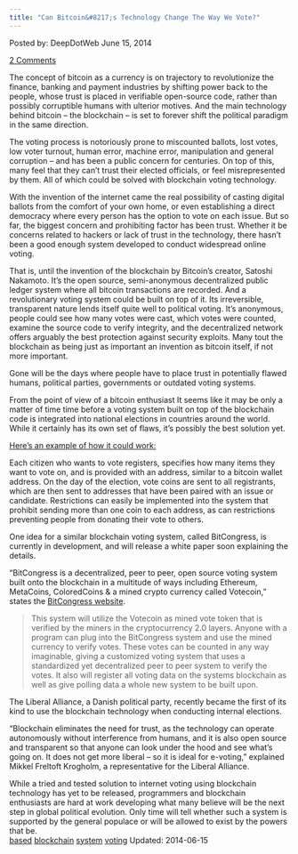 ```yaml
---
title: "Can Bitcoin&#8217;s Technology Change The Way We Vote?"
---
```


<article class="post-listing post-5969 post type-post status-publish format-standard has-post-thumbnail hentry  tag-based tag-blockchain tag-system tag-voting">
Posted by: DeepDotWeb
<span>June 15, 2014</span>
    
<a href="/2014/06/15/can-bitcoins-technology-change-the-way-we-vote/#comments">2 Comments</a></span>
</p>
<div class="clear"></div>
<div class="entry">
<p style="margin-bottom: 0in;">The concept of bitcoin as a currency is on trajectory to revolutionize the finance, banking and payment industries by shifting power back to the people, whose trust is placed in verifiable open-source code, rather than possibly corruptible humans with ulterior motives. And the main technology behind bitcoin – the blockchain – is set to forever shift the political paradigm in the same direction.</p>
<p style="margin-bottom: 0in;">The voting process is notoriously prone to miscounted ballots, lost votes, low voter turnout, human error, machine error, manipulation and general corruption – and has been a public concern for centuries. On top of this, many feel that they can&#8217;t trust their elected officials, or feel misrepresented by them. All of which could be solved with blockchain voting technology.</p>
<p style="margin-bottom: 0in;">With the invention of the internet came the real possibility of casting digital ballots from the comfort of your own home, or even establishing a direct democracy where every person has the option to vote on each issue. But so far, the biggest concern and prohibiting factor has been trust. Whether it be concerns related to hackers or lack of trust in the technology, there hasn&#8217;t been a good enough system developed to conduct widespread online voting.</p>
<p style="margin-bottom: 0in;">That is, until the invention of the blockchain by Bitcoin&#8217;s creator, Satoshi Nakamoto. It&#8217;s the open source, semi-anonymous decentralized public ledger system where all bitcoin transactions are recorded. And a revolutionary voting system could be built on top of it. Its irreversible, transparent nature lends itself quite well to political voting. It&#8217;s anonymous, people could see how many votes were cast, which votes were counted, examine the source code to verify integrity, and the decentralized network offers arguably the best protection against security exploits. Many tout the blockchain as being just as important an invention as bitcoin itself, if not more important.</p>
<p style="margin-bottom: 0in;">Gone will be the days where people have to place trust in potentially flawed humans, political parties, governments or outdated voting systems.</p>
<p style="margin-bottom: 0in;">From the point of view of a bitcoin enthusiast It seems like it may be only a matter of time time before a voting system built on top of the blockchain code is integrated into national elections in countries around the world. While it certainly has its own set of flaws, it&#8217;s possibly the best solution yet.</p>
<p style="margin-bottom: 0in;"><span style="text-decoration: underline;">Here&#8217;s an example of how it could work:</span></p>
<p style="margin-bottom: 0in;">Each citizen who wants to vote registers, specifies how many items they want to vote on, and is provided with an address, similar to a bitcoin wallet address. On the day of the election, vote coins are sent to all registrants, which are then sent to addresses that have been paired with an issue or candidate. Restrictions can easily be implemented into the system that prohibit sending more than one coin to each address, as can restrictions preventing people from donating their vote to others.</p>
<p style="margin-bottom: 0in;">One idea for a similar blockchain voting system, called BitCongress, is currently in development, and will release a white paper soon explaining the details.</p>
<p style="margin-bottom: 0in;">“BitCongress is a decentralized, peer to peer, open source voting system built onto the blockchain in a multitude of ways including Ethereum, MetaCoins, ColoredCoins &amp; a mined crypto currency called Votecoin,” states the <a href="http://www.bitcongress.org/about.html" target="_blank">BitCongress website</a>.</p>
<blockquote>
<p style="margin-bottom: 0in;">This system will utilize the Votecoin as mined vote token that is verified by the miners in the cryptocurrency 2.0 layers. Anyone with a program can plug into the BitCongress system and use the mined currency to verify votes. These votes can be counted in any way imaginable, giving a customized voting system that uses a standardized yet decentralized peer to peer system to verify the votes. It also will register all voting data on the systems blockchain as well as give polling data a whole new system to be built upon.</p>
</blockquote>
<p style="margin-bottom: 0in;">The Liberal Alliance, a Danish political party, recently became the first of its kind to use the blockchain technology when conducting internal elections.</p>
<p style="margin-bottom: 0in;">“Blockchain eliminates the need for trust, as the technology can operate autonomously without interference from humans, and it is also open source and transparent so that anyone can look under the hood and see what’s going on. It does not get more liberal – so it is ideal for e-voting,” explained Mikkel Freltoft Krogholm, a representative for the Liberal Alliance.</p>
<p style="margin-bottom: 0in;">While a tried and tested solution to internet voting using blockchain technology has yet to be released, programmers and blockchain enthusiasts are hard at work developing what many believe will be the next step in global political evolution. Only time will tell whether such a system is supported by the general populace or will be allowed to exist by the powers that be.</p>
</div>
<a href="https://www.deepdotweb.com/tag/based/" rel="tag">based</a> <a href="https://www.deepdotweb.com/tag/blockchain/" rel="tag">blockchain</a> <a href="https://www.deepdotweb.com/tag/system/" rel="tag">system</a> <a href="https://www.deepdotweb.com/tag/voting/" rel="tag">voting</a></span> 
Updated: 2014-06-15
    
